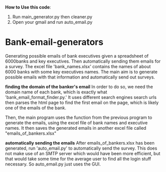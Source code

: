 
**How to Use this code**:
1) Run main_generator.py then cleaner.py
2) Open your gmail and run auto_email.py

# Bank-email-generators
Generating possible emails of bank executives given a spreadsheet of 6000banks and key executives. Then automatically sending them emails for a survey.
The excel file 'bank_names.xlsx' contains the names of about 6000 banks with some key executives names.
The main aim is to generate possible emails with that information and automatically send out surveys. 

**finding the domain of the banker's email**
In order to do so, we need the domain name of each bank, which is exactly what 'bank_email_format_finder.py.' It uses different search engines search urls\
then parses the html page to find the first email on the page, which is likely one of the emails of the bank.

Then, the main program uses the function from the previous program to generate the emails, using the excel file of bank names and executive names. It
then saves the generated emails in another excel file called "emails_of_bankers.xlsx"

**automatically sending the emails**
After emails_of_bankers.xlsx has been generated, run 'auto_email.py' to automatically send the survey. This does not make use of an SMTP server which would have been more efficient, but that would take some time for the average user to find all the login stuff necessary. So auto_email.py just uses the GUI.

